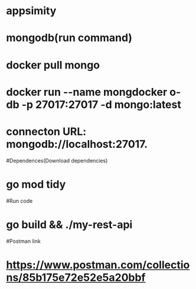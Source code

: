 # appsimity

# mongodb(run command)
# docker pull mongo
# docker run --name mongdocker o-db -p 27017:27017 -d mongo:latest
# connecton URL:  mongodb://localhost:27017.


#Dependences(Download dependencies)
# go mod tidy


#Run code
# go build && ./my-rest-api

#Postman link
# https://www.postman.com/collections/85b175e72e52e5a20bbf
